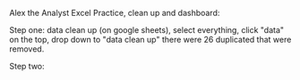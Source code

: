 Alex the Analyst Excel Practice, clean up and dashboard:

Step one: data clean up (on google sheets), select everything, click "data" on the top, drop down to "data clean up"
there were 26 duplicated that were removed.

Step two:
